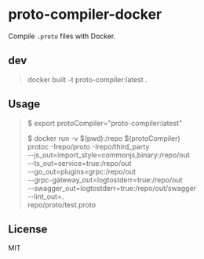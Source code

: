 # proto-compiler-docker
Compile `.proto` files with Docker.

## dev
> docker built -t proto-compiler:latest .

## Usage
> $ export protoCompiler="proto-compiler:latest"
>
> $ docker run -v $(pwd):/repo $(protoCompiler) \
    protoc -Irepo/proto -Irepo/third_party \
    --js_out=import_style=commonjs,binary:/repo/out \
    --ts_out=service=true:/repo/out \
    --go_out=plugins=grpc:/repo/out \
    --grpc-gateway_out=logtostderr=true:/repo/out \
    --swagger_out=logtostderr=true:/repo/out/swagger \
    --lint_out=. \
  repo/proto/test.proto

## License
MIT
